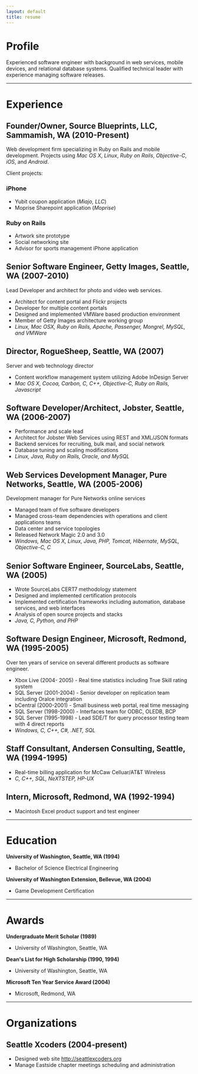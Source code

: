 ```yaml
---
layout: default
title: resume
---
```



# Profile

Experienced software engineer with background in web services, mobile devices, and relational database systems. Qualified technical leader with experience managing software releases.

---

# Experience

## Founder/Owner, Source Blueprints, LLC, Sammamish, WA (2010-Present)

Web development firm specializing in Ruby on Rails and mobile development. Projects using *Mac OS X*, *Linux*, *Ruby on Rails*, *Objective-C*, *iOS*, and *Android*.

Client projects:
                              
### iPhone

*  Yubit coupon application (*Miajo, LLC*)
*  Moprise Sharepoint application (*Moprise*)

### Ruby on Rails

*  Artwork site prototype
*  Social networking site
*  Advisor for sports management iPhone application

## Senior Software Engineer, Getty Images, Seattle, WA	(2007-2010)

Lead Developer and architect for photo and video web services.

*  Architect for content portal and Flickr projects
*  Developer for multiple content portals
*  Designed and implemented VMWare based production environment
*  Member of Getty Images architecture working group
*  *Linux, Mac OSX, Ruby on Rails, Apache, Passenger, Mongrel, MySQL, and VMWare*

## Director, RogueSheep, Seattle, WA (2007)

Server and web technology director

*  Content workflow management system utilizing Adobe InDesign Server
*  *Mac OS X, Cocoa, Carbon, C, C++, Objective-C, Ruby on Rails, Javascript*

## Software Developer/Architect, Jobster, Seattle, WA (2006-2007)

*  Performance and scale lead
*  Architect for Jobster Web Services using REST and XML/JSON formats
*  Backend services for recruiting, bulk mail, and social network
*  Database tuning and scaling modifications
*  *Linux, Java, Ruby on Rails, Oracle, and MySQL*

## Web Services Development Manager, Pure Networks, Seattle, WA (2005-2006)

Development manager for Pure Networks online services

*  Managed team of five software developers
*  Managed cross-team dependencies with operations and client applications teams
*  Data center and service topologies
*  Released Network Magic 2.0 and 3.0
*  *Windows, Mac OS X, Linux, Java, PHP, Tomcat, Hibernate, MySQL, Objective-C, C*

## Senior Software Engineer, SourceLabs, Seattle, WA (2005)

*  Wrote SourceLabs CERT7 methodology statement
*  Designed and implemented certification protocols
*  Implemented certification frameworks including automation, database services, and web interfaces
*  Analysis of open source projects and stacks
*  *Java, C, Python, and PHP*

## Software Design Engineer, Microsoft, Redmond, WA (1995-2005)

Over ten years of service on several different products as software engineer.

*  Xbox Live (2004- 2005) - Real time statistics including True Skill rating system
*  SQL Server (2001-2004) - Senior developer on replication team including Oralce integration
*  bCentral (2000-2001)   - Small business web portal, real time messaging
*  SQL Server (1998-2000) - Interfaces team for ODBC, OLEDB, BCP
*  SQL Server (1995-1998) - Lead SDE/T for query processor testing team with 4 direct reports
*  *Windows, C, C++, C#, .NET, SQL*

## Staff Consultant, Andersen Consulting, Seattle, WA	(1994-1995)

*  Real-time billing application for McCaw Celluar/AT&T Wireless
*  *C, C++, SQL, NeXTSTEP, HP-UX*

## Intern, Microsoft, Redmond, WA (1992-1994)

*  Macintosh Excel product support and test engineer

---

# Education

**University of Washington, Seattle, WA (1994)**

*  Bachelor of Science Electrical Engineering


**University of Washington Extension, Bellevue, WA (2004)**

*  Game Development Certification

---

# Awards

**Undergraduate Merit Scholar (1989)**

*  University of Washington, Seattle, WA

**Dean's List for High Scholarship (1990, 1994)**

*  University of Washington, Seattle, WA

**Microsoft Ten Year Service Award (2004)**

*  Microsoft, Redmond, WA

---

# Organizations

## Seattle Xcoders (2004-present)
*  Designed web site <http://seattlexcoders.org>
*  Manage Eastside chapter meetings scheduling and administration

